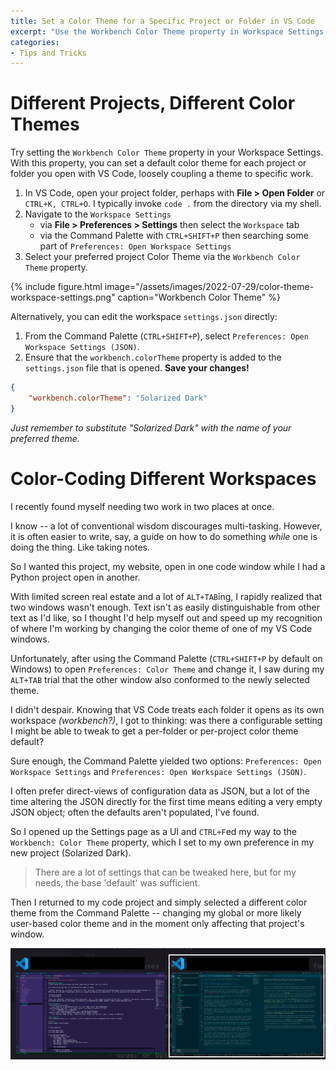 ```yaml
---
title: Set a Color Theme for a Specific Project or Folder in VS Code
excerpt: "Use the Workbench Color Theme property in Workspace Settings to set a per-project-directory color theme default in VS Code."
categories:
- Tips and Tricks
---
```


# Different Projects, Different Color Themes

Try setting the `Workbench Color Theme` property in your Workspace Settings. With this property, you can set a default color theme for each project or folder you open with VS Code, loosely coupling a theme to specific work.

1. In VS Code, open your project folder, perhaps with **File > Open Folder** or `CTRL+K, CTRL+O`. I typically invoke `code .` from the directory via my shell.
2. Navigate to the `Workspace Settings`
    - via **File > Preferences > Settings** then select the `Workspace` tab
    - via the Command Palette with `CTRL+SHIFT+P` then searching some part of `Preferences: Open Workspace Settings`
3. Select your preferred project Color Theme via the `Workbench Color Theme` property.

{% include figure.html image="/assets/images/2022-07-29/color-theme-workspace-settings.png" caption="Workbench Color Theme" %}

Alternatively, you can edit the workspace `settings.json` directly:

1. From the Command Palette (`CTRL+SHIFT+P`), select `Preferences: Open Workspace Settings (JSON)`.
2. Ensure that the `workbench.colorTheme` property is added to the `settings.json` file that is opened. **Save your changes!**

``` json
{
    "workbench.colorTheme": "Solarized Dark"
}
```

*Just remember to substitute "Solarized Dark" with the name of your preferred theme.*

# Color-Coding Different Workspaces

I recently found myself needing two work in two places at once. 

I know -- a lot of conventional wisdom discourages multi-tasking. However, it is often easier to write, say, a guide on how to do something *while* one is doing the thing. Like taking notes.

So I wanted this project, my website, open in one code window while I had a Python project open in another.

With limited screen real estate and a lot of `ALT+TAB`ing, I rapidly realized that two windows wasn't enough. Text isn't as easily distinguishable from other text as I'd like, so I thought I'd help myself out and speed up my recognition of where I'm working by changing the color theme of one of my VS Code windows.

Unfortunately, after using the Command Palette (`CTRL+SHIFT+P` by default on Windows) to open `Preferences: Color Theme` and change it, I saw during my `ALT+TAB` trial that the other window also conformed to the newly selected theme.

I didn't despair. Knowing that VS Code treats each folder it opens as its own workspace *(workbench?)*, I got to thinking: was there a configurable setting I might be able to tweak to get a per-folder or per-project color theme default?

Sure enough, the Command Palette yielded two options: `Preferences: Open Workspace Settings` and `Preferences: Open Workspace Settings (JSON)`.

I often prefer direct-views of configuration data as JSON, but a lot of the time altering the JSON directly for the first time means editing a very empty JSON object; often the defaults aren't populated, I've found.

So I opened up the Settings page as a UI and `CTRL+F`ed my way to the `Workbench: Color Theme` property, which I set to my own preference in my new project (Solarized Dark).

>There are a lot of settings that can be tweaked here, but for my needs, the base 'default' was sufficient.

Then I returned to my code project and simply selected a different color theme from the Command Palette -- changing my global or more likely user-based color theme and in the moment only affecting that project's window.

![Two Windows, Two Colors](/assets/images/2022-07-29/two-windows-two-colors.png)
